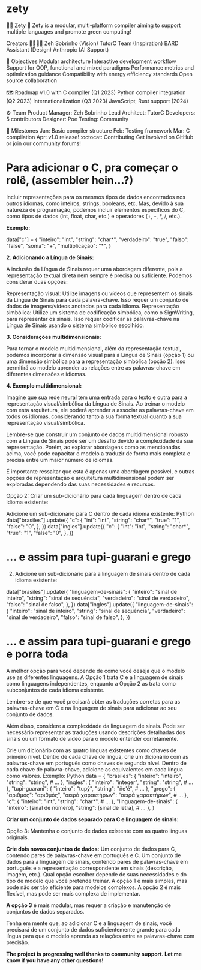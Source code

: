 # zety


🧑‍💻 Zety 🐍
Zety is a modular, multi-platform compiler aiming to support multiple languages and promote green computing!


Creators 👨‍👩‍👧‍👦
Zeh Sobrinho (Vision)
TutorC Team (Inspiration)
BARD Assistant (Design)
Anthropic (AI Support)


🎯 Objectives
Modular architecture
Interactive development workflow
Support for OOP, functional and mixed paradigms
Performance metrics and optimization guidance
Compatibility with energy efficiency standards
Open source collaboration


🗺 Roadmap
v1.0 with C compiler (Q1 2023)
Python compiler integration (Q2 2023)
Internationalization (Q3 2023)
JavaScript, Rust support (2024)


⚙️ Team
Product Manager: Zeh Sobrinho
Lead Architect: TutorC
Developers: 5 contributors
Designer: Poe
Testing: Community


📅 Milestones
Jan: Basic compiler structure
Feb: Testing framework
Mar: C compilation
Apr: v1.0 release!
:octocat: Contributing
Get involved on GitHub or join our community forums!

# Para adicionar o C, pra começar o rolê, (assembler hein...?) 

Incluir representações para os mesmos tipos de dados encontrados nos outros idiomas, como inteiros, strings, booleans, etc. Mas, devido à sua natureza de programação, podemos incluir elementos específicos do C, como tipos de dados (int, float, char, etc.) e operadores (+, -, *, /, etc.).

**Exemplo:**

data["c"] = {
    "inteiro": "int",
    "string": "char*",
    "verdadeiro": "true",
    "falso": "false",
    "soma": "+",
    "multiplicação": "*",
}

**2. Adicionando a Língua de Sinais:**

A inclusão da Língua de Sinais requer uma abordagem diferente, pois a representação textual direta nem sempre é precisa ou suficiente. Podemos considerar duas opções:

Representação visual: Utilize imagens ou vídeos que representem os sinais da Língua de Sinais para cada palavra-chave. Isso requer um conjunto de dados de imagens/vídeos anotados para cada idioma.
Representação simbólica: Utilize um sistema de codificação simbólica, como o SignWriting, para representar os sinais. Isso requer codificar as palavras-chave na Língua de Sinais usando o sistema simbólico escolhido.

**3. Considerações multidimensionais:**

Para tornar o modelo multidimensional, além da representação textual, podemos incorporar a dimensão visual para a Língua de Sinais (opção 1) ou uma dimensão simbólica para a representação simbólica (opção 2). Isso permitirá ao modelo aprender as relações entre as palavras-chave em diferentes dimensões e idiomas.

**4. Exemplo multidimensional:**

Imagine que sua rede neural tem uma entrada para o texto e outra para a representação visual/simbólica da Língua de Sinais. Ao treinar o modelo com esta arquitetura, ele poderá aprender a associar as palavras-chave em todos os idiomas, considerando tanto a sua forma textual quanto a sua representação visual/simbólica.

Lembre-se que construir um conjunto de dados multidimensional robusto com a Língua de Sinais pode ser um desafio devido à complexidade da sua representação. Porém, ao explorar abordagens como as mencionadas acima, você pode capacitar o modelo a traduzir de forma mais completa e precisa entre um maior número de idiomas.

É importante ressaltar que esta é apenas uma abordagem possível, e outras opções de representação e arquitetura multidimensional podem ser exploradas dependendo das suas necessidades e recursos.

Opção 2: Criar um sub-dicionário para cada linguagem dentro de cada idioma existente:

Adicione um sub-dicionário para C dentro de cada idioma existente:
Python
data["brasiles"].update({
    "c": {
        "int": "int",
        "string": "char*",
        "true": "1",
        "false": "0",
    },
})
data["ingles"].update({
    "c": {
        "int": "int",
        "string": "char*",
        "true": "1",
        "false": "0",
    },
})
# ... e assim para tupi-guarani e grego

2. Adicione um sub-dicionário para a linguagem de sinais dentro de cada idioma existente:

data["brasiles"].update({
    "linguagem-de-sinais": {
        "inteiro": "sinal de inteiro",
        "string": "sinal de sequência",
        "verdadeiro": "sinal de verdadeiro",
        "falso": "sinal de falso",
    },
})
data["ingles"].update({
    "linguagem-de-sinais": {
        "inteiro": "sinal de inteiro",
        "string": "sinal de sequência",
        "verdadeiro": "sinal de verdadeiro",
        "falso": "sinal de falso",
    },
})

# ... e assim para tupi-guarani e grego e porra toda


A melhor opção para você depende de como você deseja que o modelo use as diferentes linguagens. A Opção 1 trata C e a linguagem de sinais como linguagens independentes, enquanto a Opção 2 as trata como subconjuntos de cada idioma existente. 

Lembre-se de que você precisará obter as traduções corretas para as palavras-chave em C e na linguagem de sinais para adicionar ao seu conjunto de dados. 

Além disso, considere a complexidade da linguagem de sinais.  Pode ser necessário representar as traduções usando descrições detalhadas dos sinais ou um formato de vídeo para o modelo entender corretamente.

Crie um dicionário com as quatro línguas existentes como chaves de primeiro nível.
Dentro de cada chave de língua, crie um dicionário com as palavras-chave em português como chaves de segundo nível.
Dentro de cada chave de palavra-chave, adicione as equivalentes em cada língua como valores. Exemplo:
Python
data = {
    "brasiles": {
        "inteiro": "inteiro",
        "string": "string",
        # ...
    },
    "ingles": {
        "inteiro": "integer",
        "string": "string",
        # ...
    },
    "tupi-guarani": {
        "inteiro": "tupỹ",
        "string": "ñe'ẽ",
        # ...
    },
    "grego": {
        "αριθμός": "αριθμός",
        "σειρά χαρακτήρων": "σειρά χαρακτήρων",
        # ...
    },
    "c": {
        "inteiro": "int",
        "string": "char*",
        # ...
    },
    "linguagem-de-sinais": {
        "inteiro": [sinal de número],
        "string": [sinal de letra],
        # ...
    },
}


 **Criar um conjunto de dados separado para C e linguagem de sinais:**

Opção 3: Mantenha o conjunto de dados existente com as quatro línguas originais.

**Crie dois novos conjuntos de dados:**
Um conjunto de dados para C, contendo pares de palavras-chave em português e C.
Um conjunto de dados para a linguagem de sinais, contendo pares de palavras-chave em português e a representação correspondente em sinais (descrição, imagem, etc.).
Qual opção escolher depende de suas necessidades e do tipo de modelo que você pretende treinar. A opção 1 é mais simples, mas pode não ser tão eficiente para modelos complexos. A opção 2 é mais flexível, mas pode ser mais complexa de implementar. 

**A opção 3** é mais modular, mas requer a criação e manutenção de conjuntos de dados separados.

Tenha em mente que, ao adicionar C e a linguagem de sinais, você precisará de um conjunto de dados suficientemente grande para cada língua para que o modelo aprenda as relações entre as palavras-chave com precisão.

**The project is progressing well thanks to community support. Let me know if you have any other questions!**




